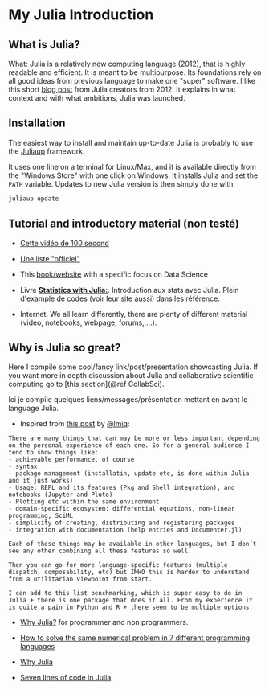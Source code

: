 # My Julia Introduction

## What is Julia?

What: Julia is a relatively new computing language (2012), that is highly readable and efficient.
It is meant to be multipurpose. Its foundations rely on all good ideas from previous language to make one "super" software.
I like this short [blog post](https://julialang.org/blog/2012/02/why-we-created-julia/) from Julia creators from 2012.
It explains in what context and with what ambitions, Julia was launched.

## Installation

The easiest way to install and maintain up-to-date Julia is probably to use the [Juliaup](https://github.com/JuliaLang/juliaup) framework.

It uses one line on a terminal for Linux/Max, and it is available directly from the "Windows Store" with one click on Windows.
It installs Julia and set the `PATH` variable.
Updates to new Julia version is then simply done with

```bash
juliaup update
```

## Tutorial and introductory material (non testé)

- [Cette vidéo de 100 second](https://www.youtube.com/watch?v=JYs_94znYy0)

- [Une liste "officiel"](https://julialang.org/learning/tutorials/)

- This [book/website](https://juliadatascience.io/) with a specific focus on Data Science

- Livre [**Statistics with Julia:**](https://github.com/dmetivie/MyJuliaIntro.jl/blob/master/references/StatisticsWithJuliaDRAFT.pdf). Introduction aux stats avec Julia. Plein d'example de codes (voir leur site aussi) dans les référence.

- Internet. We all learn differently, there are plenty of different material (video, notebooks, webpage, forums, ...).

## Why is Julia so great?

Here I compile some cool/fancy link/post/presentation showcasting Julia. 
If you want more in depth discussion about Julia and collaborative scientific computing go to [this section](@ref CollabSci).

Ici je compile quelques liens/messages/présentation mettant en avant le language Julia.

- Inspired from [this post](https://discourse.julialang.org/t/why-is-julia-so-great/94718/4) by [@lmiq](https://discourse.julialang.org/u/lmiq):

```quote
There are many things that can may be more or less important depending on the personal experience of each one. So for a general audience I tend to show things like:
- achievable performance, of course
- syntax
- package management (installatin, update etc, is done within Julia and it just works)
- Usage: REPL and its features (Pkg and Shell integration), and notebooks (Jupyter and Pluto)
- Plotting etc within the same environment
- domain-specific ecosystem: differential equations, non-linear programming, SciML
- simplicity of creating, distributing and registering packages
- integration with documentation (help entries and Documenter.jl)

Each of these things may be available in other languages, but I don’t see any other combining all these features so well.

Then you can go for more language-specific features (multiple dispatch, composability, etc) but IMHO this is harder to understand from a utilitarian viewpoint from start.

I can add to this list benchmarking, which is super easy to do in Julia + there is one package that does it all. From my experience it is quite a pain in Python and R + there seem to be multiple options.
```

- [Why Julia?](https://juliadatascience.io/why_julia) for programmer and non programmers.

- [How to solve the same numerical problem in 7 different programming languages](https://medium.com/%40andreaskuhn92/how-to-solve-the-same-numerical-problem-in-7-different-programming-languages-a64daac3ed64)

- [Why Julia](https://github.com/johnfgibson/whyjulia)

- [Seven lines of code in Julia](https://discourse.julialang.org/t/seven-lines-of-julia-examples-sought/50416?filter%3Dsummary)
